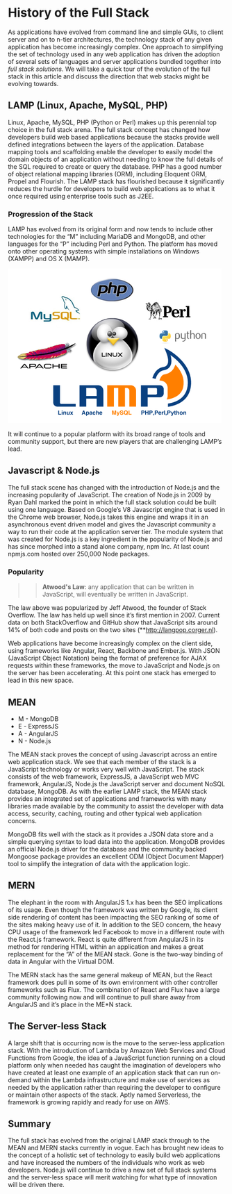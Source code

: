 # History of the Full Stack
As applications have evolved from command line and simple GUIs, to client server and on to n-tier architectures, the technology stack of any given application has become increasingly complex. One approach to simplifying the set of technology used in any web application has driven the adoption of several sets of languages and server applications bundled together into *full stack solutions*. We will take a quick tour of the evolution of the full stack in this article and discuss the direction that web stacks might be evolving towards.

## LAMP (Linux, Apache, MySQL, PHP)
Linux, Apache, MySQL, PHP (Python or Perl) makes up this perennial top choice in the full stack arena. The full stack concept has changed how developers build web based applications because the stacks provide well defined integrations between the layers of the application. Database mapping tools and scaffolding enable the developer to easily model the domain objects of an application without needing to know the full details of the SQL required to create or query the database. PHP has a good number of object relational mapping libraries (ORM), including Eloquent ORM, Propel and Flourish. The LAMP stack has flourished because it significantly reduces the hurdle for developers to build web applications as to what it once required using enterprise tools such as J2EE.

### Progression of the Stack
LAMP has evolved from its original form and now tends to include  other technologies for the “M” including MariaDB and MongoDB, and other languages for the “P” including Perl and Python. The platform has moved onto other operating systems with simple installations on Windows (XAMPP) and OS X (MAMP). 

![](https://raw.githubusercontent.com/darrellpratt/writings/master/lampstack.png)

It will continue to a popular platform with its broad range of tools and community support, but there are new players that are challenging LAMP’s lead.

## Javascript & Node.js
The full stack scene has changed with the introduction of Node.js and the increasing popularity of JavaScript. The creation of Node.js in 2009 by Ryan Dahl marked the point in which the full stack solution could be built using one language. Based on Google’s V8 Javascript engine that is used in the Chrome web browser, Node.js takes this engine and wraps it in an asynchronous event driven model and gives the Javascript community a way to run their code at the application server tier. The module system that was created for Node.js is a key ingredient in the popularity of Node.js and has since morphed into a stand alone company, npm Inc. At last count npmjs.com hosted over 250,000 Node packages.

### Popularity 

>> **Atwood's Law**: any application that can be written in JavaScript, will eventually be written in JavaScript.

The law above was popularized by Jeff Atwood, the founder of Stack Overflow. The law has held up well since it’s first mention in 2007.  Current data on both StackOverflow and GitHub show that JavaScript sits around 14% of both code and posts on the two sites (**http://langpop.corger.nl).

Web applications have become increasingly complex on the client side, using frameworks like Angular, React, Backbone and Ember.js.  With JSON (JavaScript Object Notation) being the format of preference for AJAX requests within these frameworks, the move to JavaScript and Node.js on the server has been accelerating. At this point one stack has emerged to lead in this new space.

## MEAN
- M - MongoDB
- E - ExpressJS
- A - AngularJS
- N - Node.js

The MEAN stack proves the concept of using Javascript across an entire web application stack. We see that each member of the  stack is a JavaScript technology or works very well with JavaScript. The stack consists of the web framework, ExpressJS, a JavaScript web MVC framework, AngularJS, Node.js the JavaScript server and document NoSQL database, MongoDB. As with the earlier LAMP stack, the MEAN stack provides an integrated set of applications and frameworks with many libraries made available by the community to assist the developer with data access, security, caching, routing and other typical web application concerns.

MongoDB fits well with the stack as it provides a JSON data store and a simple querying syntax to load data into the application. MongoDB provides an official Node.js driver for the database and the community backed Mongoose package provides an excellent ODM (Object Document Mapper) tool to simplify the integration of data with the application logic.

## MERN
The elephant in the room with AngularJS 1.x has been the SEO implications of its usage. Even though the framework was written by Google, its client side rendering of content has been impacting the SEO ranking of some of the sites making heavy use of it. In addition to the SEO concern, the heavy CPU usage of the framework led Facebook to move in a different route with the React.js framework. React is quite different from AngularJS in its method for rendering HTML within  an application and makes a great replacement for the “A” of the MEAN stack. Gone is the two-way binding of data in Angular with the Virtual DOM.

The MERN stack has the same general makeup of MEAN, but the React framework does pull in some of its own environment with other controller frameworks such as Flux. The combination of React and Flux have a large community following now and will continue to pull share away from AngularJS and it’s place in the  ME*N stack.

## The Server-less Stack
A large shift that is occurring now is the move to the server-less application stack. With the introduction of Lambda by Amazon Web Services and Cloud Functions from Google, the idea of  a JavaScript function running on a cloud platform only when needed has caught the imagination of developers who have created  at least one example of an application stack that can run on-demand within the Lambda infrastructure and make use of services as needed by the application rather than requiring the developer to configure or maintain other aspects of the stack. Aptly named Serverless, the framework is growing rapidly and ready for use on AWS.

## Summary
The full stack has evolved from the original LAMP stack through to the MEAN and MERN stacks currently in vogue.  Each has brought new ideas to the concept of a holistic set of technology to easily build web applications and have increased the numbers of the individuals who work as web developers. Node.js will continue to drive a new set of full stack systems and the server-less space will merit watching for what type of innovation will be driven there.

